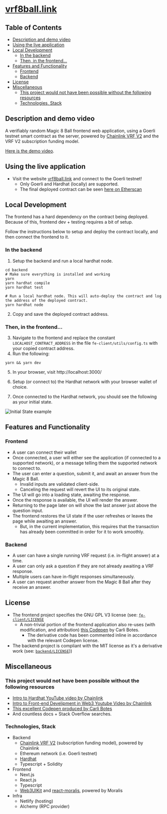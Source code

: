 # [vrf8ball.link](https://www.vrf8ball.link/)

## Table of Contents

- [Description and demo video](#description-and-demo-video)
- [Using the live application](#using-the-live-application)
- [Local Development](#local-development)
  - [In the backend](#in-the-backend)
  - [Then, in the frontend...](#then-in-the-frontend)
- [Features and Functionality](#features-and-functionality)
  - [Frontend](#frontend)
  - [Backend](#backend)
- [License](#license)
- [Miscellaneous](#miscellaneous)
  - [This project would not have been possible without the following resources](#this-project-would-not-have-been-possible-without-the-following-resources)
  - [Technologies, Stack](#technologies-stack)

## Description and demo video

A verifiably random Magic 8 Ball frontend web application, using a Goerli testnet smart contract as the server, powered by [Chainlink VRF V2](https://docs.chain.link/vrf/v2/introduction) and the VRF V2 subscription funding model.

[Here is the demo video](https://www.youtube.com/watch?v=Ncgz0rHIhnM).

## Using the live application

- Visit the website [vrf8ball.link](https://www.vrf8ball.link) and connect to the Goerli testnet!
  - Only Goerli and Hardhat (locally) are supported.
  - The final deployed contract can be seen [here on Etherscan](https://goerli.etherscan.io/address/0x4CaBae97ed6501DbAf6Bd7265D77c7EB86c332BB) 

## Local Development

The frontend has a hard dependency on the contract being deployed. Because of this, frontend dev + testing requires a bit of setup.

Follow the instructions below to setup and deploy the contract locally, and then connect the frontend to it.

### In the backend

1. Setup the backend and run a local hardhat node.

```
cd backend
# Make sure everything is installed and working
yarn
yarn hardhat compile
yarn hardhat test

# Run a local hardhat node. This will auto-deploy the contract and log the address of the deployed contract.
yarn hardhat node
```

2. Copy and save the deployed contract address.

### Then, in the frontend...

3. Navigate to the frontend and replace the constant `LOCALHOST_CONTRACT_ADDRESS` in the file `fe-client/utils/config.ts` with your copied contract address.
4. Run the following:

```
yarn && yarn dev
```

5. In your browser, visit http://localhost:3000/

6. Setup (or connect to) the Hardhat network with your browser wallet of choice.

7. Once connected to the Hardhat network, you should see the following as your initial state.

![Initial State example](https://user-images.githubusercontent.com/12632889/202300723-5c644e11-29ef-4eef-9b15-30f6f4fbc4a3.png "Initial state example")

## Features and Functionality

### Frontend

- A user can connect their wallet
- Once connected, a user will either see the application (if connected to a supported network), or a message telling them the supported network to connect to.
- The user can enter a question, submit it, and await an answer from the Magic 8 Ball.
  - Invalid inputs are validated client-side.
  - Canceling the request will revert the UI to its original state.
- The UI will go into a loading state, awaiting the response.
- Once the response is available, the UI will render the answer.
- Returning to the page later on will show the last answer just above the question input.
- The frontend restores the UI state if the user refreshes or leaves the page while awaiting an answer.
  - But, in the current implementation, this requires that the transaction has already been committed in order for it to work smoothly.

### Backend

- A user can have a single running VRF request (i.e. in-flight answer) at a time.
- A user can only ask a question if they are not already awaiting a VRF response.
- Multiple users can have in-flight responses simultaneously.
- A user can request another answer from the Magic 8 Ball after they receive an answer.

## License

- The frontend project specifies the GNU GPL V3 license (see: [`fe-client/LICENSE`](https://github.com/jhhb/vrf8ball.link/blob/1861ab6364331f7498647de11e20ec129b6a84ef/fe-client/LICENSE)
  - A non-trivial portion of the frontend application also re-uses (with modification, and attribution) [this Codepen](https://codepen.io/CarliBotes/pen/vMYLdq?html-preprocessor=slim) by Carli Botes.
    - The derivative code has been commented inline in accordance with the relevant Codepen license.
- The backend project is compliant with the MIT license as it's a derivative work (see: [`backend/LICENSE`](https://github.com/jhhb/vrf8ball.link/blob/1861ab6364331f7498647de11e20ec129b6a84ef/backend/LICENSE)))

## Miscellaneous

### This project would not have been possible without the following resources

- [Intro to Hardhat YouTube video by Chainlink](https://www.youtube.com/watch?v=gThHQ4Jdff4)
- [Intro to Front-end Develipment in Web3 Youtube Video by Chainlink](https://www.youtube.com/watch?v=_aQxlQTzfpk)
- [This excellent Codepen produced by Carli Botes](https://codepen.io/CarliBotes/pen/vMYLdq?html-preprocessor=slim)
- And countless docs + Stack Overflow searches.

### Technologies, Stack

- Backend
  - [Chainlink VRF V2](https://docs.chain.link/vrf/v2/introduction) (subscription funding model), powered by Chainlink
  - Ethereum network (i.e. Goerli testnet)
  - [Hardhat](https://hardhat.org/)
  - Typescript + Solidity
- Frontend
  - Next.js
  - React.js
  - Typescript
  - [Web3UIKit](https://github.com/web3ui/web3uikit) and [react-moralis](https://github.com/MoralisWeb3/react-moralis), powered by Moralis
- Infra
  - Netlify (hosting)
  - Alchemy (RPC provider)
